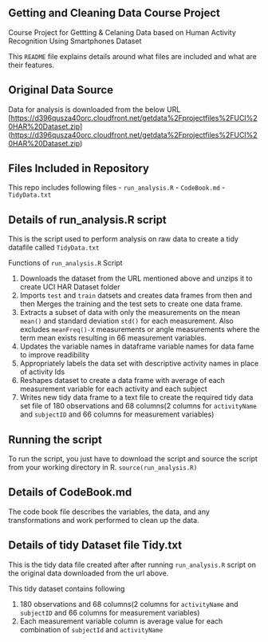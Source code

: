 ## Getting and Cleaning Data Course Project

Course Project for Gettting & Celaning Data based on Human Activity Recognition Using Smartphones Dataset

This `README` file explains details around what files are included and what are their features.

## Original Data Source

Data for analysis is downloaded from the below URL
[https://d396qusza40orc.cloudfront.net/getdata%2Fprojectfiles%2FUCI%20HAR%20Dataset.zip] (https://d396qusza40orc.cloudfront.net/getdata%2Fprojectfiles%2FUCI%20HAR%20Dataset.zip)

## Files Included in Repository

This repo includes following files - `run_analysis.R` - `CodeBook.md` - `TidyData.txt`

## Details of run_analysis.R script

This is the script used to perform analysis on raw data to create a tidy datafile called `TidyData.txt`

Functions of `run_analysis.R` Script

1.	Downloads the dataset from the URL mentioned above and unzips it to create UCI HAR Dataset folder
2.	Imports `test` and `train` datsets and creates data frames from then and then Merges the training and the test sets to create one data frame.
3.	Extracts a subset of data with only the measurements on the mean `mean()` and standard deviation `std()` for each measurement. Also excludes `meanFreq()-X` measurements or angle measurements where the term mean exists resulting in 66 measurement variables.
4.	Updates the variable names in dataframe variable names for data fame to improve readibility
5.	Appropriately labels the data set with descriptive activity names in place of activity Ids
6.	Reshapes dataset to create a data frame with average of each measurement variable for each activity and each subject
7.	Writes new tidy data frame to a text file to create the required tidy data set file of 180 observations and 68 columns(2 columns for `activityName` and `subjectID` and 66 columns for measurement variables)

## Running the script

To run the script, you just have to download the script and source the script from your working directory in R.  `source(run_analysis.R)`

## Details of CodeBook.md

The code book file describes the variables, the data, and any transformations and work performed to clean up the data.

## Details of tidy Dataset file Tidy.txt

This is the tidy data file created after after running `run_analysis.R` script on the original data downloaded from the url above.

This tidy dataset contains following

1.	180 observations and 68 columns(2 columns for `activityName` and `subjectID` and 66 columns for measurement variables)
2.	Each measurement variable column is average value for each combination of `subjectId` and `activityName`